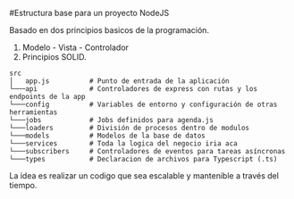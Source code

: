 #Estructura base para un proyecto NodeJS

Basado en dos principios basicos de la programación.

1. Modelo - Vista - Controlador
2. Principios SOLID.

```
src
│   app.js          # Punto de entrada de la aplicación
└───api             # Controladores de express con rutas y los endpoints de la app
└───config          # Variables de entorno y configuración de otras herramientas
└───jobs            # Jobs definidos para agenda.js
└───loaders         # División de procesos dentro de modulos
└───models          # Modelos de la base de datos
└───services        # Toda la logica del negocio iria aca
└───subscribers     # Controladores de eventos para tareas asíncronas 
└───types           # Declaracion de archivos para Typescript (.ts)

```

La idea es realizar un codigo que sea escalable y mantenible a través del tiempo.
